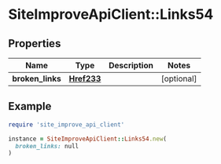 # SiteImproveApiClient::Links54

## Properties

| Name | Type | Description | Notes |
| ---- | ---- | ----------- | ----- |
| **broken_links** | [**Href233**](Href233.md) |  | [optional] |

## Example

```ruby
require 'site_improve_api_client'

instance = SiteImproveApiClient::Links54.new(
  broken_links: null
)
```

